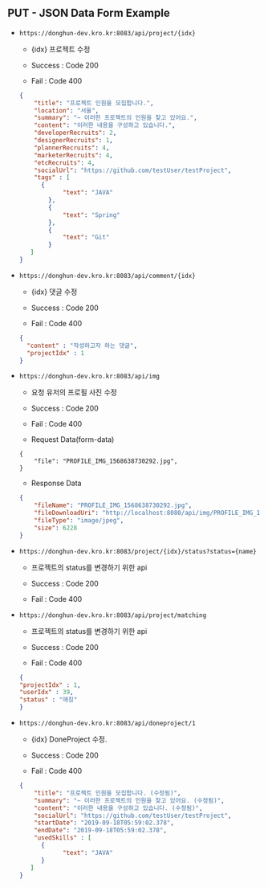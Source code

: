 ## PUT - JSON Data Form Example

* `https://donghun-dev.kro.kr:8083/api/project/{idx}`

  * {idx} 프로젝트 수정

  * Success : Code 200

  * Fail : Code 400

  ```JSON
  {
      "title": "프로젝트 인원을 모집합니다.",
      "location": "서울",
      "summary": "~ 이러한 프로젝트의 인원을 찾고 있어요.",
      "content": "이러한 내용을 구성하고 있습니다.",
      "developerRecruits": 2,
      "designerRecruits": 1,
      "plannerRecruits": 4,
      "marketerRecruits": 4,
      "etcRecruits": 4,
      "socialUrl": "https://github.com/testUser/testProject",
      "tags" : [
        {
              "text": "JAVA"
          },
          {
              "text": "Spring"
          },
          {
              "text": "Git"
          }
     ]
  }
  ```

* `https://donghun-dev.kro.kr:8083/api/comment/{idx}`

  * {idx} 댓글 수정

  * Success : Code 200

  * Fail : Code 400

  ```JSON
  {
    "content" : "작성하고자 하는 댓글",
    "projectIdx" : 1
  }
  ```

* `https://donghun-dev.kro.kr:8083/api/img`

  * 요청 유저의 프로필 사진 수정

  * Success : Code 200

  * Fail : Code 400

  * Request Data(form-data)
  ```
  {
      "file": "PROFILE_IMG_1568638730292.jpg",
  }
  ```

  * Response Data
  ```JSON
  {
      "fileName": "PROFILE_IMG_1568638730292.jpg",
      "fileDownloadUri": "http://localhost:8080/api/img/PROFILE_IMG_1568638730292.jpg",
      "fileType": "image/jpeg",
      "size": 6228
  }
  ```

* `https://donghun-dev.kro.kr:8083/project/{idx}/status?status={name}`

  * 프로젝트의 status를 변경하기 위한 api

  * Success : Code 200

  * Fail : Code 400

* `https://donghun-dev.kro.kr:8083/api/project/matching`

  * 프로젝트의 status를 변경하기 위한 api

  * Success : Code 200

  * Fail : Code 400

  ```JSON
  {
  "projectIdx" : 1,
  "userIdx" : 39,
  "status" : "매칭"
  }
  ```

* `https://donghun-dev.kro.kr:8083/api/doneproject/1`

  * {idx} DoneProject 수정.

  * Success : Code 200

  * Fail : Code 400

  ```JSON
  {
      "title": "프로젝트 인원을 모집합니다. (수정됨)",
      "summary": "~ 이러한 프로젝트의 인원을 찾고 있어요. (수정됨)",
      "content": "이러한 내용을 구성하고 있습니다. (수정됨)",
      "socialUrl": "https://github.com/testUser/testProject",
      "startDate": "2019-09-18T05:59:02.378",
      "endDate": "2019-09-18T05:59:02.378",
      "usedSkills" : [
        {
              "text": "JAVA"
        }
     ]
  }
  ```
